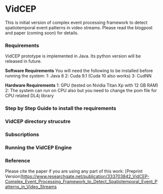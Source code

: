 # VidCEP
This is initial version of complex event processing framework to detect spatiotemporal event patterns in video streams.
Please read the blogpost and paper  (coming soon) for details.

### Requirements
VidCEP prototype is implemented in Java. Its python version will be released in future.

**Software Requirements**
You will need the following to be installed before running the system:
1: Java 8
2: Cuda 9.1 (Cuda 10 also works)
3: CudNN

**Hardware Requirements**
1: GPU (tested on Nvidia Titan Xp with 12 GB RAM)
2: The system can run on CPU also but you need to change the pom file for CPU related DL4j library


### Step by Step Guide to install the requirements


### VidCEP directory strucutre


### Subscriptions



### Running the VidCEP Engine


### Reference
Please cite the paper if you are using any part of this work: 
[Preprint Version]https://www.researchgate.net/publication/333703842_VidCEP-Complex_Event_Processing_Framework_to_Detect_Spatiotemporal_Event_Patterns_in_Video_Streams
